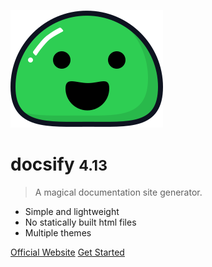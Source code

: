 ![logo](_media/icon.svg)

# docsify <small>4.13</small>

> A magical documentation site generator.

- Simple and lightweight
- No statically built html files
- Multiple themes

[Official Website](https://github.com/FMonitor)
[Get Started](#docsify)
